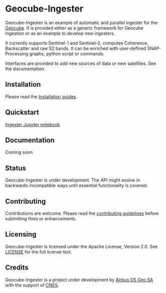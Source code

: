 # Geocube-Ingester

Geocube-Ingester is an example of automatic and parallel ingester for the [Geocube](https://github.com/airbusgeo/geocube).
It is provided either as a generic framework for Geocube ingestion or as an example to develop new ingesters.

It currently supports Sentinel-1 and Sentinel-2, computes Coherence, Backscatter and raw S2 bands. It can be enriched with user-defined SNAP-Processing graphs, python script or commands.

Interfaces are provided to add new sources of data or new satellites. See the documentation.


## Installation

Please read the [Installation guides](https://github.com/airbusgeo/geocube-ingester/blob/main/INSTALL.MD).

## Quickstart


[Ingester Jupyter notebook](https://github.com/airbusgeo/geocube-ingester/blob/main/Jupyter/Geocube-Ingester-Demo.ipynb)

## Documentation

Coming soon

## Status

Geocube-Ingester is under development. The API might evolve in backwards incompatible ways until essential functionality is covered.

## Contributing

Contributions are welcome. Please read the [contributing guidelines](https://github.com/airbusgeo/geocube-ingester/blob/main/CONTRIBUTING.md) before submitting fixes or enhancements.

## Licensing

Geocube-Ingester is licensed under the Apache License, Version 2.0. See [LICENSE](https://github.com/airbusgeo/geocube-ingester/blob/main/LICENSE) for the full license text.


## Credits

Geocube-Ingester is a project under development by [Airbus DS Geo SA](http://www.intelligence-airbusds.com) with the support of [CNES](http://www.cnes.fr).